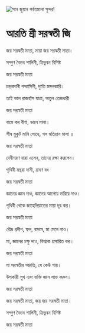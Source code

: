 ![সান জুয়ান পর্বতমালা সুন্দর!](lib/assets/images/artis/img.png "সান জুয়ান পর্বতমালা")

# আরতি শ্রী সরস্বতী জি

জয় সরস্বতী মাতা, মায়া জয় সরস্বতী মাতা।

সদ্গুণ বৈভব শালিনী, ত্রিভুবন বিশিষ্ট

জয় সরস্বতী মাতা

চন্দ্রবদানী পদ্মাসিনী, দ্যুতি মঙ্গলকারি।

তাই ভাল রাজহাঁস যাত্রা, অতুল তেজধারী

জয় সরস্বতী মাতা

বামে কর বীণা, ডানে মালা।

শীষ মুকুট মানি সোহে, গল মতিয়ান মালা ॥

জয় সরস্বতী মাতা

দেবীশরণ যারা এলেন, তাদের রক্ষা করলেন।

পৃথিবী মন্থরা দাসী, রাবণ বধ

জয় সরস্বতী মাতা

জ্ঞানের জ্ঞান দাও, জ্ঞানের আলোয় ভরিয়ে দাও।

পৃথিবী থেকে জাহেলিয়াতের মায়া দূর কর।

জয় সরস্বতী মাতা

রৌদ্র প্রদীপ, ফল, বাদাম, মা মেনে নাও।

মা, জ্ঞানের চক্ষু দাও, বিশ্বকে প্রসারিত কর।

জয় সরস্বতী মাতা

মা সরস্বতীর আরতি, যে কেউ গায়।

উপকারী সুখ এবং ভক্তি জ্ঞান লাভ করুন।

জয় সরস্বতী মাতা

জয় সরস্বতী মাতা, জয় জয় সরস্বতী মাতা।

সদ্গুণ বৈভব শালিনী, ত্রিভুবন বিশিষ্ট

জয় সরস্বতী মাতা